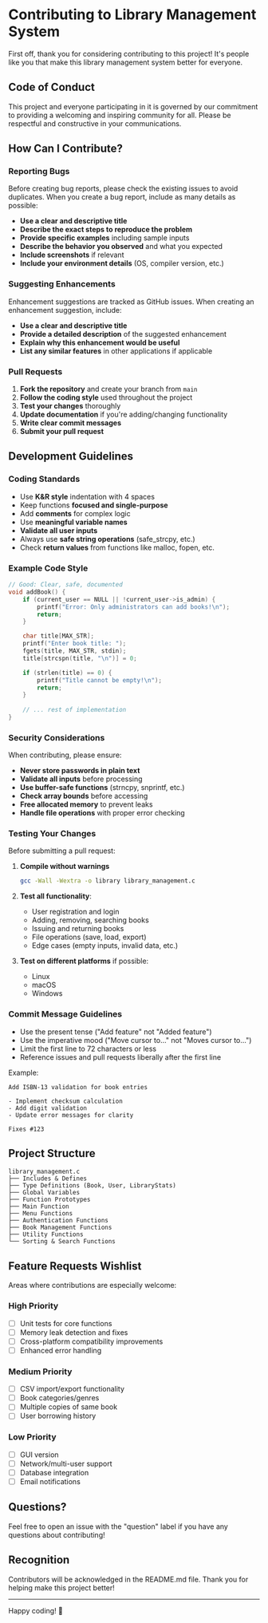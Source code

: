 # Contributing to Library Management System

First off, thank you for considering contributing to this project! It's people like you that make this library management system better for everyone.

## Code of Conduct

This project and everyone participating in it is governed by our commitment to providing a welcoming and inspiring community for all. Please be respectful and constructive in your communications.

## How Can I Contribute?

### Reporting Bugs

Before creating bug reports, please check the existing issues to avoid duplicates. When you create a bug report, include as many details as possible:

* **Use a clear and descriptive title**
* **Describe the exact steps to reproduce the problem**
* **Provide specific examples** including sample inputs
* **Describe the behavior you observed** and what you expected
* **Include screenshots** if relevant
* **Include your environment details** (OS, compiler version, etc.)

### Suggesting Enhancements

Enhancement suggestions are tracked as GitHub issues. When creating an enhancement suggestion, include:

* **Use a clear and descriptive title**
* **Provide a detailed description** of the suggested enhancement
* **Explain why this enhancement would be useful**
* **List any similar features** in other applications if applicable

### Pull Requests

1. **Fork the repository** and create your branch from `main`
2. **Follow the coding style** used throughout the project
3. **Test your changes** thoroughly
4. **Update documentation** if you're adding/changing functionality
5. **Write clear commit messages**
6. **Submit your pull request**

## Development Guidelines

### Coding Standards

* Use **K&R style** indentation with 4 spaces
* Keep functions **focused and single-purpose**
* Add **comments** for complex logic
* Use **meaningful variable names**
* **Validate all user inputs**
* Always use **safe string operations** (safe_strcpy, etc.)
* Check **return values** from functions like malloc, fopen, etc.

### Example Code Style

```c
// Good: Clear, safe, documented
void addBook() {
    if (current_user == NULL || !current_user->is_admin) {
        printf("Error: Only administrators can add books!\n");
        return;
    }

    char title[MAX_STR];
    printf("Enter book title: ");
    fgets(title, MAX_STR, stdin);
    title[strcspn(title, "\n")] = 0;

    if (strlen(title) == 0) {
        printf("Title cannot be empty!\n");
        return;
    }
    
    // ... rest of implementation
}
```

### Security Considerations

When contributing, please ensure:

* **Never store passwords in plain text**
* **Validate all inputs** before processing
* **Use buffer-safe functions** (strncpy, snprintf, etc.)
* **Check array bounds** before accessing
* **Free allocated memory** to prevent leaks
* **Handle file operations** with proper error checking

### Testing Your Changes

Before submitting a pull request:

1. **Compile without warnings**
   ```bash
   gcc -Wall -Wextra -o library library_management.c
   ```

2. **Test all functionality**:
   - User registration and login
   - Adding, removing, searching books
   - Issuing and returning books
   - File operations (save, load, export)
   - Edge cases (empty inputs, invalid data, etc.)

3. **Test on different platforms** if possible:
   - Linux
   - macOS
   - Windows

### Commit Message Guidelines

* Use the present tense ("Add feature" not "Added feature")
* Use the imperative mood ("Move cursor to..." not "Moves cursor to...")
* Limit the first line to 72 characters or less
* Reference issues and pull requests liberally after the first line

Example:
```
Add ISBN-13 validation for book entries

- Implement checksum calculation
- Add digit validation
- Update error messages for clarity

Fixes #123
```

## Project Structure

```
library_management.c
├── Includes & Defines
├── Type Definitions (Book, User, LibraryStats)
├── Global Variables
├── Function Prototypes
├── Main Function
├── Menu Functions
├── Authentication Functions
├── Book Management Functions
├── Utility Functions
└── Sorting & Search Functions
```

## Feature Requests Wishlist

Areas where contributions are especially welcome:

### High Priority
- [ ] Unit tests for core functions
- [ ] Memory leak detection and fixes
- [ ] Cross-platform compatibility improvements
- [ ] Enhanced error handling

### Medium Priority
- [ ] CSV import/export functionality
- [ ] Book categories/genres
- [ ] Multiple copies of same book
- [ ] User borrowing history

### Low Priority
- [ ] GUI version
- [ ] Network/multi-user support
- [ ] Database integration
- [ ] Email notifications

## Questions?

Feel free to open an issue with the "question" label if you have any questions about contributing!

## Recognition

Contributors will be acknowledged in the README.md file. Thank you for helping make this project better!

---

Happy coding! 🚀
